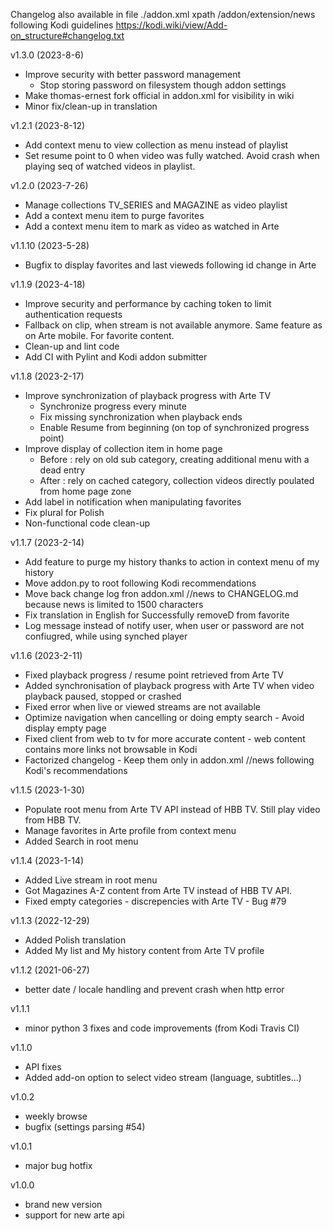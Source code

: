 Changelog also available in file ./addon.xml xpath /addon/extension/news following Kodi guidelines https://kodi.wiki/view/Add-on_structure#changelog.txt

v1.3.0 (2023-8-6)
- Improve security with better password management
  - Stop storing password on filesystem though addon settings
- Make thomas-ernest fork official in addon.xml for visibility in wiki
- Minor fix/clean-up in translation

v1.2.1 (2023-8-12)
- Add context menu to view collection as menu instead of playlist
- Set resume point to 0 when video was fully watched. Avoid crash when playing seq of watched videos in playlist.

v1.2.0 (2023-7-26)
- Manage collections TV_SERIES and MAGAZINE as video playlist
- Add a context menu item to purge favorites
- Add a context menu item to mark as video as watched in Arte

v1.1.10 (2023-5-28)
- Bugfix to display favorites and last vieweds following id change in Arte

v1.1.9 (2023-4-18)
- Improve security and performance by caching token to limit authentication requests
- Fallback on clip, when stream is not available anymore. Same feature as on Arte mobile. For favorite content.
- Clean-up and lint code
- Add CI with Pylint and Kodi addon submitter

v1.1.8 (2023-2-17)
- Improve synchronization of playback progress with Arte TV
    - Synchronize progress every minute
    - Fix missing synchronization when playback ends
    - Enable Resume from beginning (on top of synchronized progress point)
- Improve display of collection item in home page
    - Before : rely on old sub category, creating additional menu with a dead entry
    - After : rely on cached category, collection videos directly poulated from home page zone
- Add label in notification when manipulating favorites
- Fix plural for Polish
- Non-functional code clean-up

v1.1.7 (2023-2-14)
- Add feature to purge my history thanks to action in context menu of my history
- Move addon.py to root following Kodi recommendations
- Move back change log fron addon.xml //news to CHANGELOG.md because news is limited to 1500 characters
- Fix translation in English for Successfully removeD from favorite
- Log message instead of notify user, when user or password are not confiugred, while using synched player

v1.1.6 (2023-2-11)
- Fixed playback progress / resume point retrieved from Arte TV
- Added synchronisation of playback progress with Arte TV when video playback paused, stopped or crashed
- Fixed error when live or viewed streams are not available
- Optimize navigation when cancelling or doing empty search - Avoid display empty page
- Fixed client from web to tv for more accurate content - web content contains more links not browsable in Kodi
- Factorized changelog - Keep them only in addon.xml //news following Kodi's recommendations

v1.1.5 (2023-1-30)
- Populate root menu from Arte TV API instead of HBB TV. Still play video from HBB TV.
- Manage favorites in Arte profile from context menu
- Added Search in root menu

v1.1.4 (2023-1-14)
- Added Live stream in root menu
- Got Magazines A-Z content from Arte TV instead of HBB TV API.
- Fixed empty categories - discrepencies with Arte TV - Bug #79

v1.1.3 (2022-12-29)
- Added Polish translation
- Added My list and My history content from Arte TV profile

v1.1.2 (2021-06-27)
- better date / locale handling and prevent crash when http error

v1.1.1
- minor python 3 fixes and code improvements (from Kodi Travis CI)

v1.1.0
- API fixes
- Added add-on option to select video stream (language, subtitles...)

v1.0.2
- weekly browse
- bugfix (settings parsing #54)

v1.0.1
- major bug hotfix

v1.0.0
- brand new version
- support for new arte api